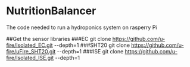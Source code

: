 # NutritionBalancer
The code needed to run a hydroponics system on rasperry Pi

##Get the sensor libraries
###EC
git clone https://github.com/u-fire/Isolated_EC.git --depth=1
###SHT20
git clone https://github.com/u-fire/uFire_SHT20.git --depth=1
###ISE
git clone https://github.com/u-fire/Isolated_ISE.git --depth=1
